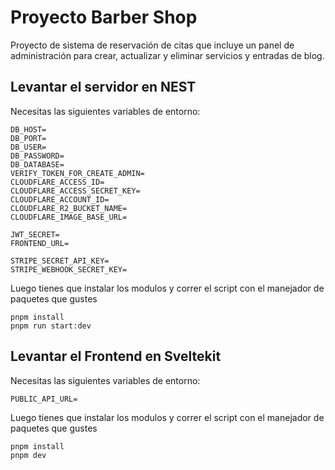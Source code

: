 # Proyecto Barber Shop

Proyecto de sistema de reservación de citas que incluye un panel de administración para crear, actualizar y eliminar servicios y entradas de blog.

## Levantar el servidor en NEST

Necesitas las siguientes variables de entorno:

```
DB_HOST=
DB_PORT=
DB_USER=
DB_PASSWORD=
DB_DATABASE=
VERIFY_TOKEN_FOR_CREATE_ADMIN=
CLOUDFLARE_ACCESS_ID=
CLOUDFLARE_ACCESS_SECRET_KEY=
CLOUDFLARE_ACCOUNT_ID=
CLOUDFLARE_R2_BUCKET_NAME=
CLOUDFLARE_IMAGE_BASE_URL=

JWT_SECRET=
FRONTEND_URL=

STRIPE_SECRET_API_KEY=
STRIPE_WEBHOOK_SECRET_KEY=
```

Luego tienes que instalar los modulos y correr el script con el manejador de paquetes que gustes

```
pnpm install
pnpm run start:dev
```

## Levantar el Frontend en Sveltekit

Necesitas las siguientes variables de entorno:

```
PUBLIC_API_URL=
```

Luego tienes que instalar los modulos y correr el script con el manejador de paquetes que gustes

```
pnpm install
pnpm dev
```

